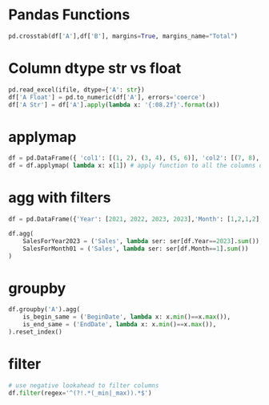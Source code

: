 # Pandas Functions
```python
pd.crosstab(df['A'],df['B'], margins=True, margins_name="Total")
```

# Column dtype str vs float
```python
pd.read_excel(ifile, dtype={'A': str})
df['A Float'] = pd.to_numeric(df['A'], errors='coerce')
df['A Str'] = df['A'].apply(lambda x: '{:08.2f}'.format(x))
```

# applymap
```python
df = pd.DataFrame({ 'col1': [(1, 2), (3, 4), (5, 6)], 'col2': [(7, 8), (9, 10), (11, 12)] })
df = df.applymap( lambda x: x[1]) # apply function to all the columns of dataframe
```

# agg with filters
```python
df = pd.DataFrame({'Year': [2021, 2022, 2023, 2023],'Month': [1,2,1,2],'Sales': [100, 120, 130, 90]})

df.agg(
    SalesForYear2023 = ('Sales', lambda ser: ser[df.Year==2023].sum()),
    SalesForMonth01 = ('Sales', lambda ser: ser[df.Month==1].sum())
)
```

# groupby
```python
df.groupby('A').agg(  
    is_begin_same = ('BeginDate', lambda x: x.min()==x.max()),    
    is_end_same = ('EndDate', lambda x: x.min()==x.max()),
).reset_index()
```

# filter
```python
# use negative lookahead to filter columns
df.filter(regex='^(?!.*(_min|_max)).*$')
```
